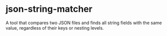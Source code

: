 # json-string-matcher
A tool that compares two JSON files and finds all string fields with the same value, regardless of their keys or nesting levels.
